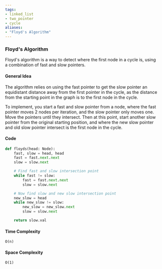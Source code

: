 ```yaml
---
tags:
- linked_list
- two_pointer
- cycle
aliases:
- "Floyd's Algorithm"
---
```

### Floyd's Algorithm
Floyd's algorithm is a way to detect where the first node in a cycle is, using a combination of fast and slow pointers.

#### General Idea
The algorithm relies on using the fast pointer to get the slow pointer an equidistant distance away from the first pointer in the cycle, as the distance from the starting point in the graph is to the first node in the cycle.

To implement, you start a fast and slow pointer from a node, where the fast pointer moves 2 nodes per iteration, and the slow pointer only moves one. Move the pointers until they intersect. Then at this point, start another slow pointer from the original starting position, and where the new slow pointer and old slow pointer intersect is the first node in the cycle.

#### Code
```python
def floyds(head: Node):
	fast, slow = head, head
	fast = fast.next.next
	slow = slow.next

	# Find fast and slow intersection point
	while fast != slow:
		fast = fast.next.next
		slow = slow.next

	# Now find slow and new slow intersection point
	new_slow = head
	while new_slow != slow:
		new_slow = new_slow.next
		slow = slow.next

	return slow.val


```

#### Time Complexity
`O(n)`

#### Space Complexity 
`O(1)`